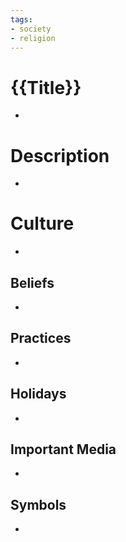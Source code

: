 ```yaml
---
tags:
- society
- religion
---
```

# {{Title}}
-
# Description
-
# Culture
-
## Beliefs
-
## Practices
-
## Holidays
-
## Important Media
-
## Symbols
-
